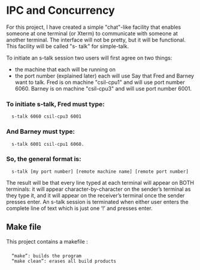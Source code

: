 # IPC and Concurrency

For this project, I have created a simple "chat"-like facility that enables someone at one terminal (or Xterm) to communicate with someone at another terminal. The interface will not be pretty, but it will be functional. This facility will be called "s- talk" for simple-talk.

To initiate an s-talk session two users will first agree on two things: 
 - the machine that each will be running on
 - the port number (explained later) each will use
Say that Fred and Barney want to talk. Fred is on machine "csil-cpu1" and will use port number 6060. Barney is on machine "csil-cpu3" and will use port number 6001.
### To initiate s-talk, Fred must type:
      s-talk 6060 csil-cpu3 6001
### And Barney must type:
      s-talk 6001 csil-cpu1 6060.
### So, the general format is:
      s-talk [my port number] [remote machine name] [remote port number]
The result will be that every line typed at each terminal will appear on BOTH terminals: it will appear character-by-character on the sender’s terminal as they type it, and it will appear on the receiver’s terminal once the sender presses enter.
An s-talk session is terminated when either user enters the complete line of text which is just one ‘!’ and presses enter.

## Make file
This project contains a makefile :
###
      “make”: builds the program
      “make clean”: erases all build products 
